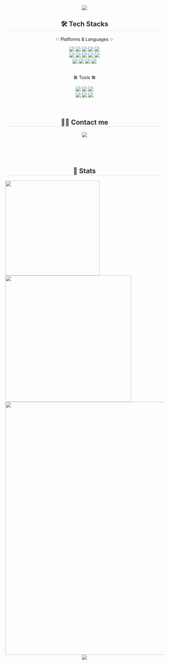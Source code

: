 <div align=center>
	<img src="https://capsule-render.vercel.app/api?type=waving&color=gradient&height=200&section=header&text=backend%20Virtuoso&fontSize=80" />	
</div>

<div align=center>
	<h2 style="border-bottom: 1px solid #d8dee4; color: #282d33;"> 🛠️ Tech Stacks </h2> 
	<div align=center>
		<p>✨ Platforms & Languages ✨</p>
		<img src="https://img.shields.io/badge/React-20232A?style=flat-square&logo=react&logoColor=61DAFB" />
		<img src="https://img.shields.io/badge/HTML5-E34F26?style=flat-square&logo=html5&logoColor=white" />
		<img src="https://img.shields.io/badge/CSS3-1572B6?style=flat-square&logo=css3&logoColor=white" />
		<img src="https://img.shields.io/badge/JavaScript-F7DF1E?style=flat-square&logo=JavaScript&logoColor=white" />
		<img src="https://img.shields.io/badge/Bootstrap-7952B3?style=flat-square&logo=Bootstrap&logoColor=white" />
		<br>
		<img src="https://img.shields.io/badge/Node.js-339933?style=flat-square&logo=Node.js&logoColor=white"/>
		<img src="https://img.shields.io/badge/Java-007396?style=flat-square&logo=Conda-Forge&logoColor=white" />
		<img src="https://img.shields.io/badge/Spring-6DB33F?style=flat-square&logo=Spring&logoColor=white" />
	  	<img src="https://img.shields.io/badge/SpringBoot-6DB33F?style=flat-square&logo=SpringBoot&logoColor=white"/>
		<img src="https://img.shields.io/badge/C%2B%2B-00599C?style=flat-square&logo=c%2B%2B&logoColor=white"/>
		<br>
		<img src="https://img.shields.io/badge/PostgreSQL-316192?style=flat-square&logo=postgresql&logoColor=white" />
		<img src="https://img.shields.io/badge/Oracle%20SQL-F80000?style=flat-square&logo=Oracle&logoColor=white" />
		<img src="https://img.shields.io/badge/MySQL-4479A1?style=flat-square&logo=MySQL&logoColor=white" />
		<img src="https://img.shields.io/badge/MongoDB-47A248?style=flat-square&logo=MongoDB&logoColor=white" />
	</div><br>
	<div align=center>
		<p>🛠 Tools 🛠</p>
		<img src="https://img.shields.io/badge/Eclipse%20IDE-2C2255?style=flat-square&logo=EclipseIDE&logoColor=white" />
		<img src="https://img.shields.io/badge/IntelliJ_IDEA-000000.svg?style=flat-square&logo=intellij-idea&logoColor=white" />
		<img src="https://img.shields.io/badge/Spring%20Tool%20Suite%204-6EBF4B?style=flat-square&logo=spring&logoColor=white" />
		<br>
	 	<img src="https://img.shields.io/badge/Visual%20Studio%20Code-007ACC?style=flat-square&logo=visual-studio-code&logoColor=white" />
		<img src="https://img.shields.io/badge/GitHub-181717?style=flat-square&logo=GitHub&logoColor=white" />
		<img src="https://img.shields.io/badge/Git-F05032?style=flat-square&logo=Git&logoColor=white">
	</div>
</div>
<br><br>
<div align=center>
	<h2 style="border-bottom: 1px solid #d8dee4; color: #282d33;"> 🧑‍💻 Contact me </h2> 
	<div align=center>
		<a href=mailto:ha01821113@gmail.com>
			<img src="https://img.shields.io/badge/Gmail-EA4335?style=flat-square&logo=Gmail&logoColor=white&link=mailto:ha01821113@gmail.com">  
		</a> 
	</div>
</div>

<br><br><br>

<div align=center>
	<h2 style="border-bottom: 1px solid #d8dee4; color: #282d33;"> 🏅 Stats </h2> <div style="text-align: left;"> 
	<a href="https://github.com/anuraghazra/github-readme-stats">
		<img src="https://github-readme-stats.vercel.app/api/top-langs/?username=backendVirtuoso&layout=compact" width="300px" />
	</a>    
	<a href="https://github.com/anuraghazra/github-readme-stats">
		<img src="https://github-readme-stats.vercel.app/api?username=backendVirtuoso" width="400px" />
	</a>
	<a href="https://github.com/ashutosh00710/github-readme-activity-graph">
		<img src="https://github-readme-activity-graph.vercel.app/graph?username=backendVirtuoso&theme=react-light&bg_color=ffffff&hide_border=true&line=87CEEB&color=000000&point=777777" width="800px"/>
	</a>
</div>

<div align=center>
	<img src="https://capsule-render.vercel.app/api?type=waving&color=gradient&height=200&section=footer&text=%20&fontSize=80" />	
</div>


<!-- 뱀 모양
<div align=center>
	<img src="https://github.com/backendVirtuoso/backendVirtuoso/blob/output/github-snake.svg?color_snake=#58A6FF&color_dots=#EEEEEE,#E1BEE7,#BA68C8,#8E24AA,#4A148C?palette=github-dark" width="80%">
</div> 
-->

